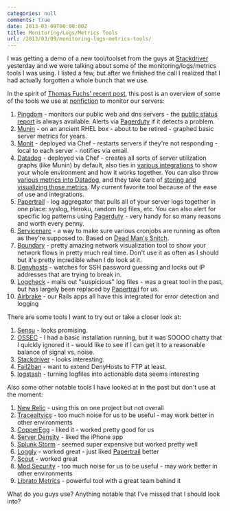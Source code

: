 ```yaml
---
categories: null
comments: true
date: 2013-03-09T00:00:00Z
title: Monitoring/Logs/Metrics Tools
url: /2013/03/09/monitoring-logs-metrics-tools/
---
```


I was getting a demo of a new tool/toolset from the guys at [Stackdriver](http://www.stackdriver.com) yesterday and we were talking about some of the monitoring/logs/metrics tools I was using. I listed a few, but after we finished the call I realized that I had actually forgotten a whole bunch that we use.

In the spirit of [Thomas Fuchs' recent post](http://mir.aculo.us/2013/02/16/running-a-saas-here-are-some-services-youll-find-useful/), this post is an overview of some of the tools we use at [nonfiction](http://www.nonfiction.ca/) to monitor our servers:

1. [Pingdom](https://www.pingdom.com) - monitors our public web and dns servers - the [public status report](http://status.nonfiction.ca) is always available. Alerts via [Pagerduty](http://www.pagerduty.com) if it detects a problem.
2. [Munin](http://munin-monitoring.org) - on an ancient RHEL box - about to be retired - graphed basic server metrics for years.
3. [Monit](http://mmonit.com/monit/) - deployed via Chef - restarts servers if they're not responding - local to each server - notifies via email.
4. [Datadog](http://www.datadoghq.com) - deployed via Chef - creates all sorts of server utilization graphs (like Munin) by default, also ties in [various integrations](http://www.datadoghq.com/integrations/) to show your whole environment and how it works together. You can also throw [various metrics into Datadog](http://docs.datadoghq.com/guides/metrics/), and they take care of [storing and visualizing those metrics](https://github.com/darron/fastdog). My current favorite tool because of the ease of use and integrations.
5. [Papertrail](https://papertrailapp.com) - log aggregator that pulls all of your server logs together in one place: syslog, Heroku, random log files, etc. You can also alert for specific log patterns using [Pagerduty](http://www.pagerduty.com) - very handy for so many reasons and worth every penny.
6. [Servicenarc](https://github.com/darron/servicenarc) - a way to make sure various cronjobs are running as often as they're supposed to. Based on [Dead Man's Snitch](https://deadmanssnitch.com).
7. [Boundary](http://boundary.com) - pretty amazing network visualization tool to show your network flows in pretty much real time. Don't use it as often as I should but it's pretty incredible when I do look at it.
8. [Denyhosts](http://denyhosts.sourceforge.net) - watches for SSH password guessing and locks out IP addresses that are trying to break in.
9. [Logcheck](http://logcheck.org/) - mails out "suspicious" log files - was a great tool in the past, but has largely been replaced by [Papertrail](https://papertrailapp.com) for us.
10. [Airbrake](https://airbrake.io/pages/home) - our Rails apps all have this integrated for error detection and logging

There are some tools I want to try out or take a closer look at:

1. [Sensu](http://sensuapp.org) - looks promising.
2. [OSSEC](http://www.ossec.net) - I had a basic installation running, but it was SOOOO chatty that I quickly ignored it - would like to see if I can get it to a reasonable balance of signal vs. noise.
3. [Stackdriver](http://www.stackdriver.com) - looks interesting.
4. [Fail2ban](http://www.fail2ban.org) - want to extend DenyHosts to FTP at least.
5. [logstash](http://www.logstash.net) - turning logfiles into actionable data seems interesting

Also some other notable tools I have looked at in the past but don't use at the moment:

1. [New Relic](http://newrelic.com/lp/server-monitoring) - using this on one project but not overall
2. [Tracealtyics](http://www.tracelytics.com) - too much noise for us to be useful - may work better in other environments
3. [CopperEgg](http://copperegg.com) - liked it - worked pretty good for us
4. [Server Density](http://www.serverdensity.com) - liked the iPhone app
5. [Splunk Storm](http://www.splunk.com/view/splunk-storm/SP-CAAAG58) - seemed super expensive but worked pretty well
6. [Loggly](http://loggly.com) - worked great - just liked [Papertrail](https://papertrailapp.com) better
7. [Scout](https://scoutapp.com) - worked great
8. [Mod Security](http://www.modsecurity.org) - too much noise for us to be useful - may work better in other environments
9. [Librato Metrics](https://metrics.librato.com) - powerful tool with a great team behind it

What do you guys use? Anything notable that I've missed that I should look into?
